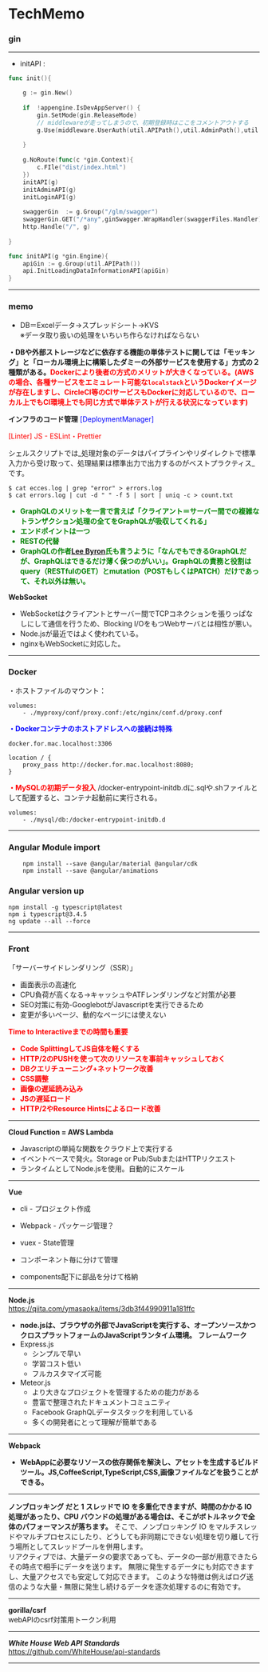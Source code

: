 # TechMemo

### gin

----

- initAPI : 
```go:main.go
func init(){

	g := gin.New()
	
	if  !appengine.IsDevAppServer() {
		gin.SetMode(gin.ReleaseMode)
		// middlewareが走ってしまうので、初期登録時はここをコメントアウトする
		g.Use(middleware.UserAuth(util.APIPath(),util.AdminPath(),util.LoginPath(), util.TaskPath()))
	
	}
	
	g.NoRoute(func(c *gin.Context){
		c.FIle("dist/index.html")
	})
	initAPI(g)
	initAdminAPI(g)
	initLoginAPI(g)
	
	swaggerGin  := g.Group("/glm/swagger")
	swaggerGin.GET("/*any",ginSwagger.WrapHandler(swaggerFiles.Handler)	)
	http.Handle("/", g)
	
}

func initAPI(g *gin.Engine){
	apiGin := g.Group(util.APIPath())
	api.InitLoadingDataInformationAPI(apiGin)
}

```

----
### memo

- DB＝Excelデータ→スプレッドシート→KVS<br>
※データ取り扱いの処理をいちいち作らなければならない

<strong>・DBや外部ストレージなどに依存する機能の単体テストに関しては「モッキング」と「ローカル環境上に構築したダミーの外部サービスを使用する」方式の２種類がある。<font color=red>Dockerにより後者の方式のメリットが大きくなっている。(AWSの場合、各種サービスをエミュレート可能な`localstack`というDockerイメージが存在しますし、CircleCI等のCIサービスもDockerに対応しているので、ローカル上でもCI環境上でも同じ方式で単体テストが行える状況になっています)</font></strong>

<strong>インフラのコード管理</strong>
<font color=blue>[DeploymentManager]</font>

<font color=red>[Linter] JS - ESLint・Prettier</font>

シェルスクリプトでは_処理対象のデータはパイプラインやリダイレクトで標準入力から受け取って、処理結果は標準出力で出力するのがベストプラクティス_です。

	$ cat ecces.log | grep "error" > errors.log
	$ cat errors.log | cut -d " " -f 5 | sort | uniq -c > count.txt


<strong><font color=green>
- GraphQLのメリットを一言で言えば「クライアント＝サーバー間での複雑なトランザクション処理の全てをGraphQLが吸収してくれる」
- エンドポイントは一つ
- RESTの代替
- GraphQLの作者[Lee Byron](https://twitter.com/leeb)氏も言うように「なんでもできるGraphQLだが、GraphQLはできるだけ薄く保つのがいい」。GraphQLの責務と役割はquery（RESTfulのGET）とmutation（POSTもしくはPATCH）だけであって、それ以外は無い。</font></strong>

<strong>WebSocket</strong>
- WebSocketはクライアントとサーバー間でTCPコネクションを張りっぱなしにして通信を行うため、Blocking I/OをもつWebサーバとは相性が悪い。
- Node.jsが最近ではよく使われている。
- nginxもWebSocketに対応した。


----
### Docker

・ホストファイルのマウント：

	volumes:
		- ./myproxy/conf/proxy.conf:/etc/nginx/conf.d/proxy.conf

<strong><font color=blue>・Dockerコンテナのホストアドレスへの接続は特殊</font></strong>

	docker.for.mac.localhost:3306
	
	location / {
		proxy_pass http://docker.for.mac.localhost:8080;
	}

<strong><font color=red>・MySQLの初期データ投入</font></strong>
/docker-entrypoint-initdb.dに.sqlや.shファイルとして配置すると、コンテナ起動前に実行される。

	volumes: 
		- ./mysql/db:/docker-entrypoint-initdb.d




-----
### Angular Module import

```
	npm install --save @angular/material @angular/cdk
	npm install --save @angular/animations
```


### Angular version up

	npm install -g typescript@latest
	npm i typescript@3.4.5
	ng update --all --force
	


----- 

### Front

「サーバーサイドレンダリング（SSR）」
- 画面表示の高速化
- CPU負荷が高くなる→キャッシュやATFレンダリングなど対策が必要
- SEO対策に有効-GooglebotがJavascriptを実行できるため
- 変更が多いページ、動的なページには使えない
	
<strong><font color=red>
Time to Interactiveまでの時間も重要
- Code SplittingしてJS自体を軽くする
- HTTP/2のPUSHを使って次のリソースを事前キャッシュしておく
- DBクエリチューニング+ネットワーク改善
- CSS調整
- 画像の遅延読み込み
- JSの遅延ロード
- HTTP/2やResource Hintsによるロード改善

</font></strong>

----- 
<strong>Cloud Function = AWS Lambda</strong>
- Javascriptの単純な関数をクラウド上で実行する
- イベントベースで発火。Storage or Pub/SubまたはHTTPリクエスト
- ランタイムとしてNode.jsを使用。自動的にスケール

-----
<strong>Vue</strong><br>
- cli - プロジェクト作成
- Webpack - パッケージ管理？
- vuex - State管理

- コンポーネント毎に分けて管理
- components配下に部品を分けて格納

-----
<strong>Node.js</strong><br>
https://qiita.com/ymasaoka/items/3db3f44990911a181ffc<br>
- <strong>node.jsは、ブラウザの外部でJavaScriptを実行する、オープンソースかつクロスプラットフォームのJavaScriptランタイム環境。</strong>
<strong>フレームワーク</strong>
- Express.js
	- シンプルで早い
	- 学習コスト低い
	- フルカスタマイズ可能
- Meteor.js
	- より大きなプロジェクトを管理するための能力がある
	- 豊富で整理されたドキュメントコミュニティ
	- Facebook GraphQLデータスタックを利用している
	- 多くの開発者にとって理解が簡単である

-----

**Webpack</strong>**
- **WebAppに必要なリソースの依存関係を解決し、アセットを生成するビルドツール。JS,CoffeeScript,TypeScript,CSS,画像ファイルなどを扱うことができる。**

----

**ノンブロッキング だと 1 スレッドで IO を多重化できますが、時間のかかる IO 処理があったり、CPU バウンドの処理がある場合は、そこがボトルネックで全体のパフォーマンスが落ちます。**
そこで、ノンブロッキング IO をマルチスレッドやマルチプロセスにしたり、どうしても非同期にできない処理を切り離して行う場所としてスレッドプールを併用します。<br>
リアクティブでは、大量データの要求であっても、データの一部が用意できたらその時点で相手にデータを送ります。
無限に発生するデータにも対応できますし、大量アクセスでも安定して対応できます。
このような特徴は例えばログ送信のような大量・無限に発生し続けるデータを逐次処理するのに有効です。

----

**gorilla/csrf**<br>
webAPIのcsrf対策用トークン利用

----

***White House Web API Standards***<br>
https://github.com/WhiteHouse/api-standards

----
